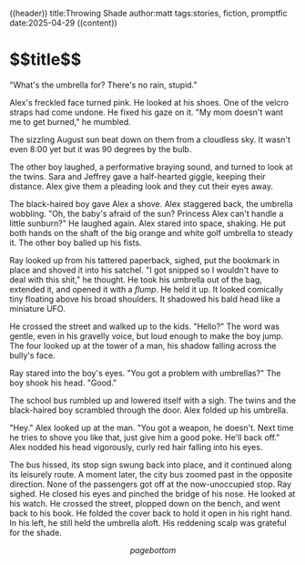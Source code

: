 ((header))
title:Throwing Shade
author:matt
tags:stories, fiction, promptfic
date:2025-04-29
((content))
<h1 id="pagetitle">$$title$$</h1>

"What's the umbrella for? There's no rain, stupid."

Alex's freckled face turned pink. He looked at his shoes. One of the velcro straps had come undone. He fixed his gaze on it. "My mom doesn't want me to get burned," he mumbled. 

The sizzling August sun beat down on them from a cloudless sky. It wasn't even 8:00 yet but it was 90 degrees by the bulb.

The other boy laughed, a performative braying sound, and turned to look at the twins. Sara and Jeffrey gave a half-hearted giggle, keeping their distance. Alex give them a pleading look and they cut their eyes away.

The black-haired boy gave Alex a shove. Alex staggered back, the umbrella wobbling. "Oh, the baby's afraid of the sun? Princess Alex can't handle a little sunburn?" He laughed again. Alex stared into space, shaking. He put both hands on the shaft of the big orange and white golf umbrella to steady it. The other boy balled up his fists.

Ray looked up from his tattered paperback, sighed, put the bookmark in place and shoved it into his satchel. "I got snipped so I wouldn't have to deal with this shit," he thought. He took his umbrella out of the bag, extended it, and opened it with a *flump*. He held it up. It looked comically tiny floating above his broad shoulders. It shadowed his bald head like a miniature UFO.

He crossed the street and walked up to the kids. "Hello?" The word was gentle, even in his gravelly voice, but loud enough to make the boy jump. The four looked up at the tower of a man, his shadow falling across the bully's face.

Ray stared into the boy's eyes. "You got a problem with umbrellas?" The boy shook his head. "Good." 

The school bus rumbled up and lowered itself with a sigh. The twins and the black-haired boy scrambled through the door. Alex folded up his umbrella. 

"Hey." Alex looked up at the man. "You got a weapon, he doesn't. Next time he tries to shove you like that, just give him a good poke. He'll back off." Alex nodded his head vigorously, curly red hair falling into his eyes.

The bus hissed, its stop sign swung back into place, and it continued along its leisurely route. A moment later, the city bus zoomed past in the opposite direction. None of the passengers got off at the now-unoccupied stop. Ray sighed. He closed his eyes and pinched the bridge of his nose. He looked at his watch. He crossed the street, plopped down on the bench, and went back to his book. He folded the cover back to hold it open in his right hand. In his left, he still held the umbrella aloft. His reddening scalp was grateful for the shade.

$$pagebottom$$